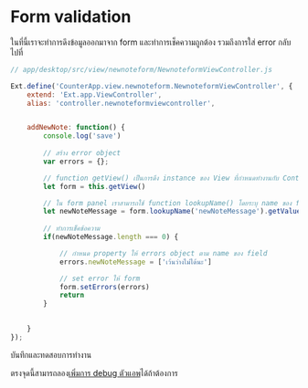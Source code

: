 
# Form validation

ในที่นี้เราจะทำการดึงข้อมูลออกมาจาก form และทำการเช็คความถูกต้อง รวมถึงการใส่ error กลับไปที่

```js
// app/desktop/src/view/newnoteform/NewnoteformViewController.js

Ext.define('CounterApp.view.newnoteform.NewnoteformViewController', {
	extend: 'Ext.app.ViewController',
	alias: 'controller.newnoteformviewcontroller',


	addNewNote: function() {
		console.log('save')
        
        // สร้าง error object
		var errors = {};

        // function getView() เป็นการดึง instance ของ View ที่กำหนดทำงานกับ Controller ตัวนี้มาใช้งาน
		let form = this.getView()

        // ใน form panel เราสามารถใช้ function lookupName() โดยระบุ name ของ field ที่ต้องการ เพื่อเข้าถึง และเอาค่ามาใช้งานได้
		let newNoteMessage = form.lookupName('newNoteMessage').getValue() || ''
		
        // ทำการเช็คข้อความ
		if(newNoteMessage.length === 0) {

            // กำหนด property ให้ errors object ตาม name ของ field
			errors.newNoteMessage = ['เว้นว่างไม่ได้นะ']

            // set error ให้ form
            form.setErrors(errors)
            return
		}

		
	}
});

```

บันทึกและทดสอบการทำงาน

ตรงจุดนี้สามารถลอง[เพิ่มการ debug ตัวแอพ](../kb/setup-vscode-debugger.md)ได้ถ้าต้องการ